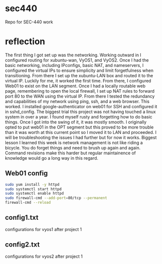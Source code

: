 # sec440
Repo for SEC-440 work

# reflection
The first thing I got set up was the networking. Working outward in I configured routing for xubuntu-wan, VyOS1, and VyOS2. Once I had the basic networking, including IPconfigs, basic NAT, and nameservers, I configured the virtual IPs to ensure simplicity and limit forgetfulness when transitioning. From there I set up the xubuntu-LAN box and routed it to the virtual IP. Luckily for me, it worked the first time. From there, I configured Web01 to exist on the LAN segment. Once I had a locally routable web page, remembering to open the local firewall, I set up NAT rules to forward port 80 to the WAN using the virtual IP. From there I tested the redundancy and capabilities of my network using ping, ssh, and a web browser. This worked. I installed google-authenticator on web01 for SSH and configured it in sshd_config. The biggest trial this project was not having touched a linux system in over a year. I found myself rusty and forgetting how to do basic things. Once I got into the swing of it, it was mostly smooth. I originally opted to put web01 in the OPT segment but this proved to be more trouble than it was worth at this current point so I moved it to LAN and proceeded. I will be troubleshooting the issues I had further but for now it works. Biggest lesson I learned this week is network management is not like riding a bicycle. You do forget things and need to brush up again and again. Command revisions make this harder but regular maintainence of knowledge would go a long way in this regard. 

## Web01 config
```bash
sudo yum install -y httpd
sudo systemctl start httpd
sudo systemctl enable httpd
sudo firewall-cmd --add-port=80/tcp --permanent
firewall-cmd --reload
```

## config1.txt
configurations for vyos1 after project 1

## config2.txt
configurations for vyos2 after project 1
